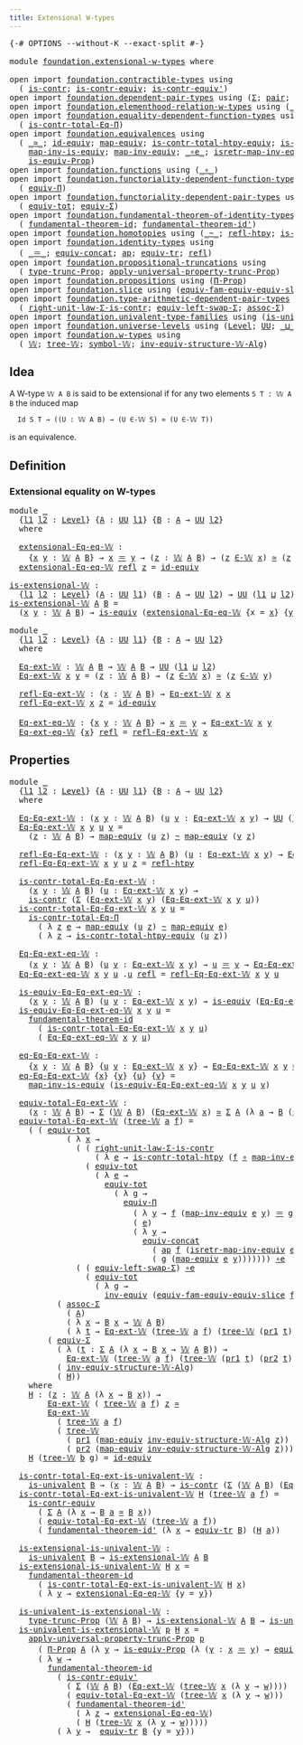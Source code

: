 ```yaml
---
title: Extensional W-types
---
```


<pre class="Agda"><a id="45" class="Symbol">{-#</a> <a id="49" class="Keyword">OPTIONS</a> <a id="57" class="Pragma">--without-K</a> <a id="69" class="Pragma">--exact-split</a> <a id="83" class="Symbol">#-}</a>

<a id="88" class="Keyword">module</a> <a id="95" href="foundation.extensional-w-types.html" class="Module">foundation.extensional-w-types</a> <a id="126" class="Keyword">where</a>

<a id="133" class="Keyword">open</a> <a id="138" class="Keyword">import</a> <a id="145" href="foundation.contractible-types.html" class="Module">foundation.contractible-types</a> <a id="175" class="Keyword">using</a>
  <a id="183" class="Symbol">(</a> <a id="185" href="foundation-core.contractible-types.html#1006" class="Function">is-contr</a><a id="193" class="Symbol">;</a> <a id="195" href="foundation-core.contractible-types.html#3304" class="Function">is-contr-equiv</a><a id="209" class="Symbol">;</a> <a id="211" href="foundation-core.contractible-types.html#3813" class="Function">is-contr-equiv&#39;</a><a id="226" class="Symbol">)</a>
<a id="228" class="Keyword">open</a> <a id="233" class="Keyword">import</a> <a id="240" href="foundation.dependent-pair-types.html" class="Module">foundation.dependent-pair-types</a> <a id="272" class="Keyword">using</a> <a id="278" class="Symbol">(</a><a id="279" href="foundation-core.dependent-pair-types.html#515" class="Record">Σ</a><a id="280" class="Symbol">;</a> <a id="282" href="foundation-core.dependent-pair-types.html#588" class="InductiveConstructor">pair</a><a id="286" class="Symbol">;</a> <a id="288" href="foundation-core.dependent-pair-types.html#605" class="Field">pr1</a><a id="291" class="Symbol">;</a> <a id="293" href="foundation-core.dependent-pair-types.html#617" class="Field">pr2</a><a id="296" class="Symbol">)</a>
<a id="298" class="Keyword">open</a> <a id="303" class="Keyword">import</a> <a id="310" href="foundation.elementhood-relation-w-types.html" class="Module">foundation.elementhood-relation-w-types</a> <a id="350" class="Keyword">using</a> <a id="356" class="Symbol">(</a><a id="357" href="foundation.elementhood-relation-w-types.html#748" class="Function Operator">_∈-𝕎_</a><a id="362" class="Symbol">)</a>
<a id="364" class="Keyword">open</a> <a id="369" class="Keyword">import</a> <a id="376" href="foundation.equality-dependent-function-types.html" class="Module">foundation.equality-dependent-function-types</a> <a id="421" class="Keyword">using</a>
  <a id="429" class="Symbol">(</a> <a id="431" href="foundation.equality-dependent-function-types.html#1031" class="Function">is-contr-total-Eq-Π</a><a id="450" class="Symbol">)</a>
<a id="452" class="Keyword">open</a> <a id="457" class="Keyword">import</a> <a id="464" href="foundation.equivalences.html" class="Module">foundation.equivalences</a> <a id="488" class="Keyword">using</a>
  <a id="496" class="Symbol">(</a> <a id="498" href="foundation-core.equivalences.html#1621" class="Function Operator">_≃_</a><a id="501" class="Symbol">;</a> <a id="503" href="foundation-core.equivalences.html#2494" class="Function">id-equiv</a><a id="511" class="Symbol">;</a> <a id="513" href="foundation-core.equivalences.html#1821" class="Function">map-equiv</a><a id="522" class="Symbol">;</a> <a id="524" href="foundation.equivalences.html#12374" class="Function">is-contr-total-htpy-equiv</a><a id="549" class="Symbol">;</a> <a id="551" href="foundation-core.equivalences.html#1556" class="Function">is-equiv</a><a id="559" class="Symbol">;</a>
    <a id="565" href="foundation-core.equivalences.html#4187" class="Function">map-inv-is-equiv</a><a id="581" class="Symbol">;</a> <a id="583" href="foundation-core.equivalences.html#5036" class="Function">map-inv-equiv</a><a id="596" class="Symbol">;</a> <a id="598" href="foundation-core.equivalences.html#7869" class="Function Operator">_∘e_</a><a id="602" class="Symbol">;</a> <a id="604" href="foundation-core.equivalences.html#5251" class="Function">isretr-map-inv-equiv</a><a id="624" class="Symbol">;</a> <a id="626" href="foundation-core.equivalences.html#5721" class="Function">inv-equiv</a><a id="635" class="Symbol">;</a>
    <a id="641" href="foundation.equivalences.html#11454" class="Function">is-equiv-Prop</a><a id="654" class="Symbol">)</a>
<a id="656" class="Keyword">open</a> <a id="661" class="Keyword">import</a> <a id="668" href="foundation.functions.html" class="Module">foundation.functions</a> <a id="689" class="Keyword">using</a> <a id="695" class="Symbol">(</a><a id="696" href="foundation-core.functions.html#420" class="Function Operator">_∘_</a><a id="699" class="Symbol">)</a>
<a id="701" class="Keyword">open</a> <a id="706" class="Keyword">import</a> <a id="713" href="foundation.functoriality-dependent-function-types.html" class="Module">foundation.functoriality-dependent-function-types</a> <a id="763" class="Keyword">using</a>
  <a id="771" class="Symbol">(</a> <a id="773" href="foundation.functoriality-dependent-function-types.html#4404" class="Function">equiv-Π</a><a id="780" class="Symbol">)</a>
<a id="782" class="Keyword">open</a> <a id="787" class="Keyword">import</a> <a id="794" href="foundation.functoriality-dependent-pair-types.html" class="Module">foundation.functoriality-dependent-pair-types</a> <a id="840" class="Keyword">using</a>
  <a id="848" class="Symbol">(</a> <a id="850" href="foundation-core.functoriality-dependent-pair-types.html#7267" class="Function">equiv-tot</a><a id="859" class="Symbol">;</a> <a id="861" href="foundation-core.functoriality-dependent-pair-types.html#10884" class="Function">equiv-Σ</a><a id="868" class="Symbol">)</a>
<a id="870" class="Keyword">open</a> <a id="875" class="Keyword">import</a> <a id="882" href="foundation.fundamental-theorem-of-identity-types.html" class="Module">foundation.fundamental-theorem-of-identity-types</a> <a id="931" class="Keyword">using</a>
  <a id="939" class="Symbol">(</a> <a id="941" href="foundation-core.fundamental-theorem-of-identity-types.html#1894" class="Function">fundamental-theorem-id</a><a id="963" class="Symbol">;</a> <a id="965" href="foundation-core.fundamental-theorem-of-identity-types.html#2165" class="Function">fundamental-theorem-id&#39;</a><a id="988" class="Symbol">)</a>
<a id="990" class="Keyword">open</a> <a id="995" class="Keyword">import</a> <a id="1002" href="foundation.homotopies.html" class="Module">foundation.homotopies</a> <a id="1024" class="Keyword">using</a> <a id="1030" class="Symbol">(</a><a id="1031" href="foundation-core.homotopies.html#627" class="Function Operator">_~_</a><a id="1034" class="Symbol">;</a> <a id="1036" href="foundation-core.homotopies.html#741" class="Function">refl-htpy</a><a id="1045" class="Symbol">;</a> <a id="1047" href="foundation.homotopies.html#3155" class="Function">is-contr-total-htpy</a><a id="1066" class="Symbol">)</a>
<a id="1068" class="Keyword">open</a> <a id="1073" class="Keyword">import</a> <a id="1080" href="foundation.identity-types.html" class="Module">foundation.identity-types</a> <a id="1106" class="Keyword">using</a>
  <a id="1114" class="Symbol">(</a> <a id="1116" href="foundation-core.identity-types.html#1865" class="Function Operator">_＝_</a><a id="1119" class="Symbol">;</a> <a id="1121" href="foundation.identity-types.html#1945" class="Function">equiv-concat</a><a id="1133" class="Symbol">;</a> <a id="1135" href="foundation-core.identity-types.html#4003" class="Function">ap</a><a id="1137" class="Symbol">;</a> <a id="1139" href="foundation.identity-types.html#3838" class="Function">equiv-tr</a><a id="1147" class="Symbol">;</a> <a id="1149" href="foundation-core.identity-types.html#1820" class="InductiveConstructor">refl</a><a id="1153" class="Symbol">)</a>
<a id="1155" class="Keyword">open</a> <a id="1160" class="Keyword">import</a> <a id="1167" href="foundation.propositional-truncations.html" class="Module">foundation.propositional-truncations</a> <a id="1204" class="Keyword">using</a>
  <a id="1212" class="Symbol">(</a> <a id="1214" href="foundation.propositional-truncations.html#2209" class="Function">type-trunc-Prop</a><a id="1229" class="Symbol">;</a> <a id="1231" href="foundation.propositional-truncations.html#5775" class="Function">apply-universal-property-trunc-Prop</a><a id="1266" class="Symbol">)</a>
<a id="1268" class="Keyword">open</a> <a id="1273" class="Keyword">import</a> <a id="1280" href="foundation.propositions.html" class="Module">foundation.propositions</a> <a id="1304" class="Keyword">using</a> <a id="1310" class="Symbol">(</a><a id="1311" href="foundation-core.propositions.html#6694" class="Function">Π-Prop</a><a id="1317" class="Symbol">)</a>
<a id="1319" class="Keyword">open</a> <a id="1324" class="Keyword">import</a> <a id="1331" href="foundation.slice.html" class="Module">foundation.slice</a> <a id="1348" class="Keyword">using</a> <a id="1354" class="Symbol">(</a><a id="1355" href="foundation.slice.html#10291" class="Function">equiv-fam-equiv-equiv-slice</a><a id="1382" class="Symbol">)</a>
<a id="1384" class="Keyword">open</a> <a id="1389" class="Keyword">import</a> <a id="1396" href="foundation.type-arithmetic-dependent-pair-types.html" class="Module">foundation.type-arithmetic-dependent-pair-types</a> <a id="1444" class="Keyword">using</a>
  <a id="1452" class="Symbol">(</a> <a id="1454" href="foundation-core.type-arithmetic-dependent-pair-types.html#4314" class="Function">right-unit-law-Σ-is-contr</a><a id="1479" class="Symbol">;</a> <a id="1481" href="foundation-core.type-arithmetic-dependent-pair-types.html#10103" class="Function">equiv-left-swap-Σ</a><a id="1498" class="Symbol">;</a> <a id="1500" href="foundation-core.type-arithmetic-dependent-pair-types.html#5675" class="Function">assoc-Σ</a><a id="1507" class="Symbol">)</a>
<a id="1509" class="Keyword">open</a> <a id="1514" class="Keyword">import</a> <a id="1521" href="foundation.univalent-type-families.html" class="Module">foundation.univalent-type-families</a> <a id="1556" class="Keyword">using</a> <a id="1562" class="Symbol">(</a><a id="1563" href="foundation.univalent-type-families.html#503" class="Function">is-univalent</a><a id="1575" class="Symbol">)</a>
<a id="1577" class="Keyword">open</a> <a id="1582" class="Keyword">import</a> <a id="1589" href="foundation.universe-levels.html" class="Module">foundation.universe-levels</a> <a id="1616" class="Keyword">using</a> <a id="1622" class="Symbol">(</a><a id="1623" href="Agda.Primitive.html#597" class="Postulate">Level</a><a id="1628" class="Symbol">;</a> <a id="1630" href="foundation-core.universe-levels.html#235" class="Primitive">UU</a><a id="1632" class="Symbol">;</a> <a id="1634" href="Agda.Primitive.html#810" class="Primitive Operator">_⊔_</a><a id="1637" class="Symbol">)</a>
<a id="1639" class="Keyword">open</a> <a id="1644" class="Keyword">import</a> <a id="1651" href="foundation.w-types.html" class="Module">foundation.w-types</a> <a id="1670" class="Keyword">using</a>
  <a id="1678" class="Symbol">(</a> <a id="1680" href="foundation.w-types.html#2280" class="Datatype">𝕎</a><a id="1681" class="Symbol">;</a> <a id="1683" href="foundation.w-types.html#2349" class="InductiveConstructor">tree-𝕎</a><a id="1689" class="Symbol">;</a> <a id="1691" href="foundation.w-types.html#2461" class="Function">symbol-𝕎</a><a id="1699" class="Symbol">;</a> <a id="1701" href="foundation.w-types.html#7439" class="Function">inv-equiv-structure-𝕎-Alg</a><a id="1726" class="Symbol">)</a>
</pre>
## Idea

A W-type `𝕎 A B` is said to be extensional if for any two elements `S T : 𝕎 A B` the induced map

```md
  Id S T → ((U : 𝕎 A B) → (U ∈-𝕎 S) ≃ (U ∈-𝕎 T))
```

is an equivalence.

## Definition

### Extensional equality on W-types

<pre class="Agda"><a id="1980" class="Keyword">module</a> <a id="1987" href="foundation.extensional-w-types.html#1987" class="Module">_</a>
  <a id="1991" class="Symbol">{</a><a id="1992" href="foundation.extensional-w-types.html#1992" class="Bound">l1</a> <a id="1995" href="foundation.extensional-w-types.html#1995" class="Bound">l2</a> <a id="1998" class="Symbol">:</a> <a id="2000" href="Agda.Primitive.html#597" class="Postulate">Level</a><a id="2005" class="Symbol">}</a> <a id="2007" class="Symbol">{</a><a id="2008" href="foundation.extensional-w-types.html#2008" class="Bound">A</a> <a id="2010" class="Symbol">:</a> <a id="2012" href="foundation-core.universe-levels.html#235" class="Primitive">UU</a> <a id="2015" href="foundation.extensional-w-types.html#1992" class="Bound">l1</a><a id="2017" class="Symbol">}</a> <a id="2019" class="Symbol">{</a><a id="2020" href="foundation.extensional-w-types.html#2020" class="Bound">B</a> <a id="2022" class="Symbol">:</a> <a id="2024" href="foundation.extensional-w-types.html#2008" class="Bound">A</a> <a id="2026" class="Symbol">→</a> <a id="2028" href="foundation-core.universe-levels.html#235" class="Primitive">UU</a> <a id="2031" href="foundation.extensional-w-types.html#1995" class="Bound">l2</a><a id="2033" class="Symbol">}</a>
  <a id="2037" class="Keyword">where</a>

  <a id="2046" href="foundation.extensional-w-types.html#2046" class="Function">extensional-Eq-eq-𝕎</a> <a id="2066" class="Symbol">:</a> 
    <a id="2073" class="Symbol">{</a><a id="2074" href="foundation.extensional-w-types.html#2074" class="Bound">x</a> <a id="2076" href="foundation.extensional-w-types.html#2076" class="Bound">y</a> <a id="2078" class="Symbol">:</a> <a id="2080" href="foundation.w-types.html#2280" class="Datatype">𝕎</a> <a id="2082" href="foundation.extensional-w-types.html#2008" class="Bound">A</a> <a id="2084" href="foundation.extensional-w-types.html#2020" class="Bound">B</a><a id="2085" class="Symbol">}</a> <a id="2087" class="Symbol">→</a> <a id="2089" href="foundation.extensional-w-types.html#2074" class="Bound">x</a> <a id="2091" href="foundation-core.identity-types.html#1865" class="Function Operator">＝</a> <a id="2093" href="foundation.extensional-w-types.html#2076" class="Bound">y</a> <a id="2095" class="Symbol">→</a> <a id="2097" class="Symbol">(</a><a id="2098" href="foundation.extensional-w-types.html#2098" class="Bound">z</a> <a id="2100" class="Symbol">:</a> <a id="2102" href="foundation.w-types.html#2280" class="Datatype">𝕎</a> <a id="2104" href="foundation.extensional-w-types.html#2008" class="Bound">A</a> <a id="2106" href="foundation.extensional-w-types.html#2020" class="Bound">B</a><a id="2107" class="Symbol">)</a> <a id="2109" class="Symbol">→</a> <a id="2111" class="Symbol">(</a><a id="2112" href="foundation.extensional-w-types.html#2098" class="Bound">z</a> <a id="2114" href="foundation.elementhood-relation-w-types.html#748" class="Function Operator">∈-𝕎</a> <a id="2118" href="foundation.extensional-w-types.html#2074" class="Bound">x</a><a id="2119" class="Symbol">)</a> <a id="2121" href="foundation-core.equivalences.html#1621" class="Function Operator">≃</a> <a id="2123" class="Symbol">(</a><a id="2124" href="foundation.extensional-w-types.html#2098" class="Bound">z</a> <a id="2126" href="foundation.elementhood-relation-w-types.html#748" class="Function Operator">∈-𝕎</a> <a id="2130" href="foundation.extensional-w-types.html#2076" class="Bound">y</a><a id="2131" class="Symbol">)</a>
  <a id="2135" href="foundation.extensional-w-types.html#2046" class="Function">extensional-Eq-eq-𝕎</a> <a id="2155" href="foundation-core.identity-types.html#1820" class="InductiveConstructor">refl</a> <a id="2160" href="foundation.extensional-w-types.html#2160" class="Bound">z</a> <a id="2162" class="Symbol">=</a> <a id="2164" href="foundation-core.equivalences.html#2494" class="Function">id-equiv</a>

<a id="is-extensional-𝕎"></a><a id="2174" href="foundation.extensional-w-types.html#2174" class="Function">is-extensional-𝕎</a> <a id="2191" class="Symbol">:</a>
  <a id="2195" class="Symbol">{</a><a id="2196" href="foundation.extensional-w-types.html#2196" class="Bound">l1</a> <a id="2199" href="foundation.extensional-w-types.html#2199" class="Bound">l2</a> <a id="2202" class="Symbol">:</a> <a id="2204" href="Agda.Primitive.html#597" class="Postulate">Level</a><a id="2209" class="Symbol">}</a> <a id="2211" class="Symbol">(</a><a id="2212" href="foundation.extensional-w-types.html#2212" class="Bound">A</a> <a id="2214" class="Symbol">:</a> <a id="2216" href="foundation-core.universe-levels.html#235" class="Primitive">UU</a> <a id="2219" href="foundation.extensional-w-types.html#2196" class="Bound">l1</a><a id="2221" class="Symbol">)</a> <a id="2223" class="Symbol">(</a><a id="2224" href="foundation.extensional-w-types.html#2224" class="Bound">B</a> <a id="2226" class="Symbol">:</a> <a id="2228" href="foundation.extensional-w-types.html#2212" class="Bound">A</a> <a id="2230" class="Symbol">→</a> <a id="2232" href="foundation-core.universe-levels.html#235" class="Primitive">UU</a> <a id="2235" href="foundation.extensional-w-types.html#2199" class="Bound">l2</a><a id="2237" class="Symbol">)</a> <a id="2239" class="Symbol">→</a> <a id="2241" href="foundation-core.universe-levels.html#235" class="Primitive">UU</a> <a id="2244" class="Symbol">(</a><a id="2245" href="foundation.extensional-w-types.html#2196" class="Bound">l1</a> <a id="2248" href="Agda.Primitive.html#810" class="Primitive Operator">⊔</a> <a id="2250" href="foundation.extensional-w-types.html#2199" class="Bound">l2</a><a id="2252" class="Symbol">)</a>
<a id="2254" href="foundation.extensional-w-types.html#2174" class="Function">is-extensional-𝕎</a> <a id="2271" href="foundation.extensional-w-types.html#2271" class="Bound">A</a> <a id="2273" href="foundation.extensional-w-types.html#2273" class="Bound">B</a> <a id="2275" class="Symbol">=</a>
  <a id="2279" class="Symbol">(</a><a id="2280" href="foundation.extensional-w-types.html#2280" class="Bound">x</a> <a id="2282" href="foundation.extensional-w-types.html#2282" class="Bound">y</a> <a id="2284" class="Symbol">:</a> <a id="2286" href="foundation.w-types.html#2280" class="Datatype">𝕎</a> <a id="2288" href="foundation.extensional-w-types.html#2271" class="Bound">A</a> <a id="2290" href="foundation.extensional-w-types.html#2273" class="Bound">B</a><a id="2291" class="Symbol">)</a> <a id="2293" class="Symbol">→</a> <a id="2295" href="foundation-core.equivalences.html#1556" class="Function">is-equiv</a> <a id="2304" class="Symbol">(</a><a id="2305" href="foundation.extensional-w-types.html#2046" class="Function">extensional-Eq-eq-𝕎</a> <a id="2325" class="Symbol">{</a><a id="2326" class="Argument">x</a> <a id="2328" class="Symbol">=</a> <a id="2330" href="foundation.extensional-w-types.html#2280" class="Bound">x</a><a id="2331" class="Symbol">}</a> <a id="2333" class="Symbol">{</a><a id="2334" href="foundation.extensional-w-types.html#2282" class="Bound">y</a><a id="2335" class="Symbol">})</a>
  
<a id="2341" class="Keyword">module</a> <a id="2348" href="foundation.extensional-w-types.html#2348" class="Module">_</a>
  <a id="2352" class="Symbol">{</a><a id="2353" href="foundation.extensional-w-types.html#2353" class="Bound">l1</a> <a id="2356" href="foundation.extensional-w-types.html#2356" class="Bound">l2</a> <a id="2359" class="Symbol">:</a> <a id="2361" href="Agda.Primitive.html#597" class="Postulate">Level</a><a id="2366" class="Symbol">}</a> <a id="2368" class="Symbol">{</a><a id="2369" href="foundation.extensional-w-types.html#2369" class="Bound">A</a> <a id="2371" class="Symbol">:</a> <a id="2373" href="foundation-core.universe-levels.html#235" class="Primitive">UU</a> <a id="2376" href="foundation.extensional-w-types.html#2353" class="Bound">l1</a><a id="2378" class="Symbol">}</a> <a id="2380" class="Symbol">{</a><a id="2381" href="foundation.extensional-w-types.html#2381" class="Bound">B</a> <a id="2383" class="Symbol">:</a> <a id="2385" href="foundation.extensional-w-types.html#2369" class="Bound">A</a> <a id="2387" class="Symbol">→</a> <a id="2389" href="foundation-core.universe-levels.html#235" class="Primitive">UU</a> <a id="2392" href="foundation.extensional-w-types.html#2356" class="Bound">l2</a><a id="2394" class="Symbol">}</a>
  <a id="2398" class="Keyword">where</a>

  <a id="2407" href="foundation.extensional-w-types.html#2407" class="Function">Eq-ext-𝕎</a> <a id="2416" class="Symbol">:</a> <a id="2418" href="foundation.w-types.html#2280" class="Datatype">𝕎</a> <a id="2420" href="foundation.extensional-w-types.html#2369" class="Bound">A</a> <a id="2422" href="foundation.extensional-w-types.html#2381" class="Bound">B</a> <a id="2424" class="Symbol">→</a> <a id="2426" href="foundation.w-types.html#2280" class="Datatype">𝕎</a> <a id="2428" href="foundation.extensional-w-types.html#2369" class="Bound">A</a> <a id="2430" href="foundation.extensional-w-types.html#2381" class="Bound">B</a> <a id="2432" class="Symbol">→</a> <a id="2434" href="foundation-core.universe-levels.html#235" class="Primitive">UU</a> <a id="2437" class="Symbol">(</a><a id="2438" href="foundation.extensional-w-types.html#2353" class="Bound">l1</a> <a id="2441" href="Agda.Primitive.html#810" class="Primitive Operator">⊔</a> <a id="2443" href="foundation.extensional-w-types.html#2356" class="Bound">l2</a><a id="2445" class="Symbol">)</a>
  <a id="2449" href="foundation.extensional-w-types.html#2407" class="Function">Eq-ext-𝕎</a> <a id="2458" href="foundation.extensional-w-types.html#2458" class="Bound">x</a> <a id="2460" href="foundation.extensional-w-types.html#2460" class="Bound">y</a> <a id="2462" class="Symbol">=</a> <a id="2464" class="Symbol">(</a><a id="2465" href="foundation.extensional-w-types.html#2465" class="Bound">z</a> <a id="2467" class="Symbol">:</a> <a id="2469" href="foundation.w-types.html#2280" class="Datatype">𝕎</a> <a id="2471" href="foundation.extensional-w-types.html#2369" class="Bound">A</a> <a id="2473" href="foundation.extensional-w-types.html#2381" class="Bound">B</a><a id="2474" class="Symbol">)</a> <a id="2476" class="Symbol">→</a> <a id="2478" class="Symbol">(</a><a id="2479" href="foundation.extensional-w-types.html#2465" class="Bound">z</a> <a id="2481" href="foundation.elementhood-relation-w-types.html#748" class="Function Operator">∈-𝕎</a> <a id="2485" href="foundation.extensional-w-types.html#2458" class="Bound">x</a><a id="2486" class="Symbol">)</a> <a id="2488" href="foundation-core.equivalences.html#1621" class="Function Operator">≃</a> <a id="2490" class="Symbol">(</a><a id="2491" href="foundation.extensional-w-types.html#2465" class="Bound">z</a> <a id="2493" href="foundation.elementhood-relation-w-types.html#748" class="Function Operator">∈-𝕎</a> <a id="2497" href="foundation.extensional-w-types.html#2460" class="Bound">y</a><a id="2498" class="Symbol">)</a>

  <a id="2503" href="foundation.extensional-w-types.html#2503" class="Function">refl-Eq-ext-𝕎</a> <a id="2517" class="Symbol">:</a> <a id="2519" class="Symbol">(</a><a id="2520" href="foundation.extensional-w-types.html#2520" class="Bound">x</a> <a id="2522" class="Symbol">:</a> <a id="2524" href="foundation.w-types.html#2280" class="Datatype">𝕎</a> <a id="2526" href="foundation.extensional-w-types.html#2369" class="Bound">A</a> <a id="2528" href="foundation.extensional-w-types.html#2381" class="Bound">B</a><a id="2529" class="Symbol">)</a> <a id="2531" class="Symbol">→</a> <a id="2533" href="foundation.extensional-w-types.html#2407" class="Function">Eq-ext-𝕎</a> <a id="2542" href="foundation.extensional-w-types.html#2520" class="Bound">x</a> <a id="2544" href="foundation.extensional-w-types.html#2520" class="Bound">x</a>
  <a id="2548" href="foundation.extensional-w-types.html#2503" class="Function">refl-Eq-ext-𝕎</a> <a id="2562" href="foundation.extensional-w-types.html#2562" class="Bound">x</a> <a id="2564" href="foundation.extensional-w-types.html#2564" class="Bound">z</a> <a id="2566" class="Symbol">=</a> <a id="2568" href="foundation-core.equivalences.html#2494" class="Function">id-equiv</a>

  <a id="2580" href="foundation.extensional-w-types.html#2580" class="Function">Eq-ext-eq-𝕎</a> <a id="2592" class="Symbol">:</a> <a id="2594" class="Symbol">{</a><a id="2595" href="foundation.extensional-w-types.html#2595" class="Bound">x</a> <a id="2597" href="foundation.extensional-w-types.html#2597" class="Bound">y</a> <a id="2599" class="Symbol">:</a> <a id="2601" href="foundation.w-types.html#2280" class="Datatype">𝕎</a> <a id="2603" href="foundation.extensional-w-types.html#2369" class="Bound">A</a> <a id="2605" href="foundation.extensional-w-types.html#2381" class="Bound">B</a><a id="2606" class="Symbol">}</a> <a id="2608" class="Symbol">→</a> <a id="2610" href="foundation.extensional-w-types.html#2595" class="Bound">x</a> <a id="2612" href="foundation-core.identity-types.html#1865" class="Function Operator">＝</a> <a id="2614" href="foundation.extensional-w-types.html#2597" class="Bound">y</a> <a id="2616" class="Symbol">→</a> <a id="2618" href="foundation.extensional-w-types.html#2407" class="Function">Eq-ext-𝕎</a> <a id="2627" href="foundation.extensional-w-types.html#2595" class="Bound">x</a> <a id="2629" href="foundation.extensional-w-types.html#2597" class="Bound">y</a>
  <a id="2633" href="foundation.extensional-w-types.html#2580" class="Function">Eq-ext-eq-𝕎</a> <a id="2645" class="Symbol">{</a><a id="2646" href="foundation.extensional-w-types.html#2646" class="Bound">x</a><a id="2647" class="Symbol">}</a> <a id="2649" href="foundation-core.identity-types.html#1820" class="InductiveConstructor">refl</a> <a id="2654" class="Symbol">=</a> <a id="2656" href="foundation.extensional-w-types.html#2503" class="Function">refl-Eq-ext-𝕎</a> <a id="2670" href="foundation.extensional-w-types.html#2646" class="Bound">x</a>
</pre>
## Properties

<pre class="Agda"><a id="2700" class="Keyword">module</a> <a id="2707" href="foundation.extensional-w-types.html#2707" class="Module">_</a>
  <a id="2711" class="Symbol">{</a><a id="2712" href="foundation.extensional-w-types.html#2712" class="Bound">l1</a> <a id="2715" href="foundation.extensional-w-types.html#2715" class="Bound">l2</a> <a id="2718" class="Symbol">:</a> <a id="2720" href="Agda.Primitive.html#597" class="Postulate">Level</a><a id="2725" class="Symbol">}</a> <a id="2727" class="Symbol">{</a><a id="2728" href="foundation.extensional-w-types.html#2728" class="Bound">A</a> <a id="2730" class="Symbol">:</a> <a id="2732" href="foundation-core.universe-levels.html#235" class="Primitive">UU</a> <a id="2735" href="foundation.extensional-w-types.html#2712" class="Bound">l1</a><a id="2737" class="Symbol">}</a> <a id="2739" class="Symbol">{</a><a id="2740" href="foundation.extensional-w-types.html#2740" class="Bound">B</a> <a id="2742" class="Symbol">:</a> <a id="2744" href="foundation.extensional-w-types.html#2728" class="Bound">A</a> <a id="2746" class="Symbol">→</a> <a id="2748" href="foundation-core.universe-levels.html#235" class="Primitive">UU</a> <a id="2751" href="foundation.extensional-w-types.html#2715" class="Bound">l2</a><a id="2753" class="Symbol">}</a>
  <a id="2757" class="Keyword">where</a>

  <a id="2766" href="foundation.extensional-w-types.html#2766" class="Function">Eq-Eq-ext-𝕎</a> <a id="2778" class="Symbol">:</a> <a id="2780" class="Symbol">(</a><a id="2781" href="foundation.extensional-w-types.html#2781" class="Bound">x</a> <a id="2783" href="foundation.extensional-w-types.html#2783" class="Bound">y</a> <a id="2785" class="Symbol">:</a> <a id="2787" href="foundation.w-types.html#2280" class="Datatype">𝕎</a> <a id="2789" href="foundation.extensional-w-types.html#2728" class="Bound">A</a> <a id="2791" href="foundation.extensional-w-types.html#2740" class="Bound">B</a><a id="2792" class="Symbol">)</a> <a id="2794" class="Symbol">(</a><a id="2795" href="foundation.extensional-w-types.html#2795" class="Bound">u</a> <a id="2797" href="foundation.extensional-w-types.html#2797" class="Bound">v</a> <a id="2799" class="Symbol">:</a> <a id="2801" href="foundation.extensional-w-types.html#2407" class="Function">Eq-ext-𝕎</a> <a id="2810" href="foundation.extensional-w-types.html#2781" class="Bound">x</a> <a id="2812" href="foundation.extensional-w-types.html#2783" class="Bound">y</a><a id="2813" class="Symbol">)</a> <a id="2815" class="Symbol">→</a> <a id="2817" href="foundation-core.universe-levels.html#235" class="Primitive">UU</a> <a id="2820" class="Symbol">(</a><a id="2821" href="foundation.extensional-w-types.html#2712" class="Bound">l1</a> <a id="2824" href="Agda.Primitive.html#810" class="Primitive Operator">⊔</a> <a id="2826" href="foundation.extensional-w-types.html#2715" class="Bound">l2</a><a id="2828" class="Symbol">)</a>
  <a id="2832" href="foundation.extensional-w-types.html#2766" class="Function">Eq-Eq-ext-𝕎</a> <a id="2844" href="foundation.extensional-w-types.html#2844" class="Bound">x</a> <a id="2846" href="foundation.extensional-w-types.html#2846" class="Bound">y</a> <a id="2848" href="foundation.extensional-w-types.html#2848" class="Bound">u</a> <a id="2850" href="foundation.extensional-w-types.html#2850" class="Bound">v</a> <a id="2852" class="Symbol">=</a>
    <a id="2858" class="Symbol">(</a><a id="2859" href="foundation.extensional-w-types.html#2859" class="Bound">z</a> <a id="2861" class="Symbol">:</a> <a id="2863" href="foundation.w-types.html#2280" class="Datatype">𝕎</a> <a id="2865" href="foundation.extensional-w-types.html#2728" class="Bound">A</a> <a id="2867" href="foundation.extensional-w-types.html#2740" class="Bound">B</a><a id="2868" class="Symbol">)</a> <a id="2870" class="Symbol">→</a> <a id="2872" href="foundation-core.equivalences.html#1821" class="Function">map-equiv</a> <a id="2882" class="Symbol">(</a><a id="2883" href="foundation.extensional-w-types.html#2848" class="Bound">u</a> <a id="2885" href="foundation.extensional-w-types.html#2859" class="Bound">z</a><a id="2886" class="Symbol">)</a> <a id="2888" href="foundation-core.homotopies.html#627" class="Function Operator">~</a> <a id="2890" href="foundation-core.equivalences.html#1821" class="Function">map-equiv</a> <a id="2900" class="Symbol">(</a><a id="2901" href="foundation.extensional-w-types.html#2850" class="Bound">v</a> <a id="2903" href="foundation.extensional-w-types.html#2859" class="Bound">z</a><a id="2904" class="Symbol">)</a>

  <a id="2909" href="foundation.extensional-w-types.html#2909" class="Function">refl-Eq-Eq-ext-𝕎</a> <a id="2926" class="Symbol">:</a> <a id="2928" class="Symbol">(</a><a id="2929" href="foundation.extensional-w-types.html#2929" class="Bound">x</a> <a id="2931" href="foundation.extensional-w-types.html#2931" class="Bound">y</a> <a id="2933" class="Symbol">:</a> <a id="2935" href="foundation.w-types.html#2280" class="Datatype">𝕎</a> <a id="2937" href="foundation.extensional-w-types.html#2728" class="Bound">A</a> <a id="2939" href="foundation.extensional-w-types.html#2740" class="Bound">B</a><a id="2940" class="Symbol">)</a> <a id="2942" class="Symbol">(</a><a id="2943" href="foundation.extensional-w-types.html#2943" class="Bound">u</a> <a id="2945" class="Symbol">:</a> <a id="2947" href="foundation.extensional-w-types.html#2407" class="Function">Eq-ext-𝕎</a> <a id="2956" href="foundation.extensional-w-types.html#2929" class="Bound">x</a> <a id="2958" href="foundation.extensional-w-types.html#2931" class="Bound">y</a><a id="2959" class="Symbol">)</a> <a id="2961" class="Symbol">→</a> <a id="2963" href="foundation.extensional-w-types.html#2766" class="Function">Eq-Eq-ext-𝕎</a> <a id="2975" href="foundation.extensional-w-types.html#2929" class="Bound">x</a> <a id="2977" href="foundation.extensional-w-types.html#2931" class="Bound">y</a> <a id="2979" href="foundation.extensional-w-types.html#2943" class="Bound">u</a> <a id="2981" href="foundation.extensional-w-types.html#2943" class="Bound">u</a>
  <a id="2985" href="foundation.extensional-w-types.html#2909" class="Function">refl-Eq-Eq-ext-𝕎</a> <a id="3002" href="foundation.extensional-w-types.html#3002" class="Bound">x</a> <a id="3004" href="foundation.extensional-w-types.html#3004" class="Bound">y</a> <a id="3006" href="foundation.extensional-w-types.html#3006" class="Bound">u</a> <a id="3008" href="foundation.extensional-w-types.html#3008" class="Bound">z</a> <a id="3010" class="Symbol">=</a> <a id="3012" href="foundation-core.homotopies.html#741" class="Function">refl-htpy</a>

  <a id="3025" href="foundation.extensional-w-types.html#3025" class="Function">is-contr-total-Eq-Eq-ext-𝕎</a> <a id="3052" class="Symbol">:</a>
    <a id="3058" class="Symbol">(</a><a id="3059" href="foundation.extensional-w-types.html#3059" class="Bound">x</a> <a id="3061" href="foundation.extensional-w-types.html#3061" class="Bound">y</a> <a id="3063" class="Symbol">:</a> <a id="3065" href="foundation.w-types.html#2280" class="Datatype">𝕎</a> <a id="3067" href="foundation.extensional-w-types.html#2728" class="Bound">A</a> <a id="3069" href="foundation.extensional-w-types.html#2740" class="Bound">B</a><a id="3070" class="Symbol">)</a> <a id="3072" class="Symbol">(</a><a id="3073" href="foundation.extensional-w-types.html#3073" class="Bound">u</a> <a id="3075" class="Symbol">:</a> <a id="3077" href="foundation.extensional-w-types.html#2407" class="Function">Eq-ext-𝕎</a> <a id="3086" href="foundation.extensional-w-types.html#3059" class="Bound">x</a> <a id="3088" href="foundation.extensional-w-types.html#3061" class="Bound">y</a><a id="3089" class="Symbol">)</a> <a id="3091" class="Symbol">→</a>
    <a id="3097" href="foundation-core.contractible-types.html#1006" class="Function">is-contr</a> <a id="3106" class="Symbol">(</a><a id="3107" href="foundation-core.dependent-pair-types.html#515" class="Record">Σ</a> <a id="3109" class="Symbol">(</a><a id="3110" href="foundation.extensional-w-types.html#2407" class="Function">Eq-ext-𝕎</a> <a id="3119" href="foundation.extensional-w-types.html#3059" class="Bound">x</a> <a id="3121" href="foundation.extensional-w-types.html#3061" class="Bound">y</a><a id="3122" class="Symbol">)</a> <a id="3124" class="Symbol">(</a><a id="3125" href="foundation.extensional-w-types.html#2766" class="Function">Eq-Eq-ext-𝕎</a> <a id="3137" href="foundation.extensional-w-types.html#3059" class="Bound">x</a> <a id="3139" href="foundation.extensional-w-types.html#3061" class="Bound">y</a> <a id="3141" href="foundation.extensional-w-types.html#3073" class="Bound">u</a><a id="3142" class="Symbol">))</a>
  <a id="3147" href="foundation.extensional-w-types.html#3025" class="Function">is-contr-total-Eq-Eq-ext-𝕎</a> <a id="3174" href="foundation.extensional-w-types.html#3174" class="Bound">x</a> <a id="3176" href="foundation.extensional-w-types.html#3176" class="Bound">y</a> <a id="3178" href="foundation.extensional-w-types.html#3178" class="Bound">u</a> <a id="3180" class="Symbol">=</a>
    <a id="3186" href="foundation.equality-dependent-function-types.html#1031" class="Function">is-contr-total-Eq-Π</a>
      <a id="3212" class="Symbol">(</a> <a id="3214" class="Symbol">λ</a> <a id="3216" href="foundation.extensional-w-types.html#3216" class="Bound">z</a> <a id="3218" href="foundation.extensional-w-types.html#3218" class="Bound">e</a> <a id="3220" class="Symbol">→</a> <a id="3222" href="foundation-core.equivalences.html#1821" class="Function">map-equiv</a> <a id="3232" class="Symbol">(</a><a id="3233" href="foundation.extensional-w-types.html#3178" class="Bound">u</a> <a id="3235" href="foundation.extensional-w-types.html#3216" class="Bound">z</a><a id="3236" class="Symbol">)</a> <a id="3238" href="foundation-core.homotopies.html#627" class="Function Operator">~</a> <a id="3240" href="foundation-core.equivalences.html#1821" class="Function">map-equiv</a> <a id="3250" href="foundation.extensional-w-types.html#3218" class="Bound">e</a><a id="3251" class="Symbol">)</a>
      <a id="3259" class="Symbol">(</a> <a id="3261" class="Symbol">λ</a> <a id="3263" href="foundation.extensional-w-types.html#3263" class="Bound">z</a> <a id="3265" class="Symbol">→</a> <a id="3267" href="foundation.equivalences.html#12374" class="Function">is-contr-total-htpy-equiv</a> <a id="3293" class="Symbol">(</a><a id="3294" href="foundation.extensional-w-types.html#3178" class="Bound">u</a> <a id="3296" href="foundation.extensional-w-types.html#3263" class="Bound">z</a><a id="3297" class="Symbol">))</a>

  <a id="3303" href="foundation.extensional-w-types.html#3303" class="Function">Eq-Eq-ext-eq-𝕎</a> <a id="3318" class="Symbol">:</a>
    <a id="3324" class="Symbol">(</a><a id="3325" href="foundation.extensional-w-types.html#3325" class="Bound">x</a> <a id="3327" href="foundation.extensional-w-types.html#3327" class="Bound">y</a> <a id="3329" class="Symbol">:</a> <a id="3331" href="foundation.w-types.html#2280" class="Datatype">𝕎</a> <a id="3333" href="foundation.extensional-w-types.html#2728" class="Bound">A</a> <a id="3335" href="foundation.extensional-w-types.html#2740" class="Bound">B</a><a id="3336" class="Symbol">)</a> <a id="3338" class="Symbol">(</a><a id="3339" href="foundation.extensional-w-types.html#3339" class="Bound">u</a> <a id="3341" href="foundation.extensional-w-types.html#3341" class="Bound">v</a> <a id="3343" class="Symbol">:</a> <a id="3345" href="foundation.extensional-w-types.html#2407" class="Function">Eq-ext-𝕎</a> <a id="3354" href="foundation.extensional-w-types.html#3325" class="Bound">x</a> <a id="3356" href="foundation.extensional-w-types.html#3327" class="Bound">y</a><a id="3357" class="Symbol">)</a> <a id="3359" class="Symbol">→</a> <a id="3361" href="foundation.extensional-w-types.html#3339" class="Bound">u</a> <a id="3363" href="foundation-core.identity-types.html#1865" class="Function Operator">＝</a> <a id="3365" href="foundation.extensional-w-types.html#3341" class="Bound">v</a> <a id="3367" class="Symbol">→</a> <a id="3369" href="foundation.extensional-w-types.html#2766" class="Function">Eq-Eq-ext-𝕎</a> <a id="3381" href="foundation.extensional-w-types.html#3325" class="Bound">x</a> <a id="3383" href="foundation.extensional-w-types.html#3327" class="Bound">y</a> <a id="3385" href="foundation.extensional-w-types.html#3339" class="Bound">u</a> <a id="3387" href="foundation.extensional-w-types.html#3341" class="Bound">v</a>
  <a id="3391" href="foundation.extensional-w-types.html#3303" class="Function">Eq-Eq-ext-eq-𝕎</a> <a id="3406" href="foundation.extensional-w-types.html#3406" class="Bound">x</a> <a id="3408" href="foundation.extensional-w-types.html#3408" class="Bound">y</a> <a id="3410" href="foundation.extensional-w-types.html#3410" class="Bound">u</a> <a id="3412" class="DottedPattern Symbol">.</a><a id="3413" href="foundation.extensional-w-types.html#3410" class="DottedPattern Bound">u</a> <a id="3415" href="foundation-core.identity-types.html#1820" class="InductiveConstructor">refl</a> <a id="3420" class="Symbol">=</a> <a id="3422" href="foundation.extensional-w-types.html#2909" class="Function">refl-Eq-Eq-ext-𝕎</a> <a id="3439" href="foundation.extensional-w-types.html#3406" class="Bound">x</a> <a id="3441" href="foundation.extensional-w-types.html#3408" class="Bound">y</a> <a id="3443" href="foundation.extensional-w-types.html#3410" class="Bound">u</a>

  <a id="3448" href="foundation.extensional-w-types.html#3448" class="Function">is-equiv-Eq-Eq-ext-eq-𝕎</a> <a id="3472" class="Symbol">:</a>
    <a id="3478" class="Symbol">(</a><a id="3479" href="foundation.extensional-w-types.html#3479" class="Bound">x</a> <a id="3481" href="foundation.extensional-w-types.html#3481" class="Bound">y</a> <a id="3483" class="Symbol">:</a> <a id="3485" href="foundation.w-types.html#2280" class="Datatype">𝕎</a> <a id="3487" href="foundation.extensional-w-types.html#2728" class="Bound">A</a> <a id="3489" href="foundation.extensional-w-types.html#2740" class="Bound">B</a><a id="3490" class="Symbol">)</a> <a id="3492" class="Symbol">(</a><a id="3493" href="foundation.extensional-w-types.html#3493" class="Bound">u</a> <a id="3495" href="foundation.extensional-w-types.html#3495" class="Bound">v</a> <a id="3497" class="Symbol">:</a> <a id="3499" href="foundation.extensional-w-types.html#2407" class="Function">Eq-ext-𝕎</a> <a id="3508" href="foundation.extensional-w-types.html#3479" class="Bound">x</a> <a id="3510" href="foundation.extensional-w-types.html#3481" class="Bound">y</a><a id="3511" class="Symbol">)</a> <a id="3513" class="Symbol">→</a> <a id="3515" href="foundation-core.equivalences.html#1556" class="Function">is-equiv</a> <a id="3524" class="Symbol">(</a><a id="3525" href="foundation.extensional-w-types.html#3303" class="Function">Eq-Eq-ext-eq-𝕎</a> <a id="3540" href="foundation.extensional-w-types.html#3479" class="Bound">x</a> <a id="3542" href="foundation.extensional-w-types.html#3481" class="Bound">y</a> <a id="3544" href="foundation.extensional-w-types.html#3493" class="Bound">u</a> <a id="3546" href="foundation.extensional-w-types.html#3495" class="Bound">v</a><a id="3547" class="Symbol">)</a>
  <a id="3551" href="foundation.extensional-w-types.html#3448" class="Function">is-equiv-Eq-Eq-ext-eq-𝕎</a> <a id="3575" href="foundation.extensional-w-types.html#3575" class="Bound">x</a> <a id="3577" href="foundation.extensional-w-types.html#3577" class="Bound">y</a> <a id="3579" href="foundation.extensional-w-types.html#3579" class="Bound">u</a> <a id="3581" class="Symbol">=</a>
    <a id="3587" href="foundation-core.fundamental-theorem-of-identity-types.html#1894" class="Function">fundamental-theorem-id</a>
      <a id="3616" class="Symbol">(</a> <a id="3618" href="foundation.extensional-w-types.html#3025" class="Function">is-contr-total-Eq-Eq-ext-𝕎</a> <a id="3645" href="foundation.extensional-w-types.html#3575" class="Bound">x</a> <a id="3647" href="foundation.extensional-w-types.html#3577" class="Bound">y</a> <a id="3649" href="foundation.extensional-w-types.html#3579" class="Bound">u</a><a id="3650" class="Symbol">)</a>
      <a id="3658" class="Symbol">(</a> <a id="3660" href="foundation.extensional-w-types.html#3303" class="Function">Eq-Eq-ext-eq-𝕎</a> <a id="3675" href="foundation.extensional-w-types.html#3575" class="Bound">x</a> <a id="3677" href="foundation.extensional-w-types.html#3577" class="Bound">y</a> <a id="3679" href="foundation.extensional-w-types.html#3579" class="Bound">u</a><a id="3680" class="Symbol">)</a>

  <a id="3685" href="foundation.extensional-w-types.html#3685" class="Function">eq-Eq-Eq-ext-𝕎</a> <a id="3700" class="Symbol">:</a>
    <a id="3706" class="Symbol">{</a><a id="3707" href="foundation.extensional-w-types.html#3707" class="Bound">x</a> <a id="3709" href="foundation.extensional-w-types.html#3709" class="Bound">y</a> <a id="3711" class="Symbol">:</a> <a id="3713" href="foundation.w-types.html#2280" class="Datatype">𝕎</a> <a id="3715" href="foundation.extensional-w-types.html#2728" class="Bound">A</a> <a id="3717" href="foundation.extensional-w-types.html#2740" class="Bound">B</a><a id="3718" class="Symbol">}</a> <a id="3720" class="Symbol">{</a><a id="3721" href="foundation.extensional-w-types.html#3721" class="Bound">u</a> <a id="3723" href="foundation.extensional-w-types.html#3723" class="Bound">v</a> <a id="3725" class="Symbol">:</a> <a id="3727" href="foundation.extensional-w-types.html#2407" class="Function">Eq-ext-𝕎</a> <a id="3736" href="foundation.extensional-w-types.html#3707" class="Bound">x</a> <a id="3738" href="foundation.extensional-w-types.html#3709" class="Bound">y</a><a id="3739" class="Symbol">}</a> <a id="3741" class="Symbol">→</a> <a id="3743" href="foundation.extensional-w-types.html#2766" class="Function">Eq-Eq-ext-𝕎</a> <a id="3755" href="foundation.extensional-w-types.html#3707" class="Bound">x</a> <a id="3757" href="foundation.extensional-w-types.html#3709" class="Bound">y</a> <a id="3759" href="foundation.extensional-w-types.html#3721" class="Bound">u</a> <a id="3761" href="foundation.extensional-w-types.html#3723" class="Bound">v</a> <a id="3763" class="Symbol">→</a> <a id="3765" href="foundation.extensional-w-types.html#3721" class="Bound">u</a> <a id="3767" href="foundation-core.identity-types.html#1865" class="Function Operator">＝</a> <a id="3769" href="foundation.extensional-w-types.html#3723" class="Bound">v</a>
  <a id="3773" href="foundation.extensional-w-types.html#3685" class="Function">eq-Eq-Eq-ext-𝕎</a> <a id="3788" class="Symbol">{</a><a id="3789" href="foundation.extensional-w-types.html#3789" class="Bound">x</a><a id="3790" class="Symbol">}</a> <a id="3792" class="Symbol">{</a><a id="3793" href="foundation.extensional-w-types.html#3793" class="Bound">y</a><a id="3794" class="Symbol">}</a> <a id="3796" class="Symbol">{</a><a id="3797" href="foundation.extensional-w-types.html#3797" class="Bound">u</a><a id="3798" class="Symbol">}</a> <a id="3800" class="Symbol">{</a><a id="3801" href="foundation.extensional-w-types.html#3801" class="Bound">v</a><a id="3802" class="Symbol">}</a> <a id="3804" class="Symbol">=</a>
    <a id="3810" href="foundation-core.equivalences.html#4187" class="Function">map-inv-is-equiv</a> <a id="3827" class="Symbol">(</a><a id="3828" href="foundation.extensional-w-types.html#3448" class="Function">is-equiv-Eq-Eq-ext-eq-𝕎</a> <a id="3852" href="foundation.extensional-w-types.html#3789" class="Bound">x</a> <a id="3854" href="foundation.extensional-w-types.html#3793" class="Bound">y</a> <a id="3856" href="foundation.extensional-w-types.html#3797" class="Bound">u</a> <a id="3858" href="foundation.extensional-w-types.html#3801" class="Bound">v</a><a id="3859" class="Symbol">)</a>

  <a id="3864" href="foundation.extensional-w-types.html#3864" class="Function">equiv-total-Eq-ext-𝕎</a> <a id="3885" class="Symbol">:</a>
    <a id="3891" class="Symbol">(</a><a id="3892" href="foundation.extensional-w-types.html#3892" class="Bound">x</a> <a id="3894" class="Symbol">:</a> <a id="3896" href="foundation.w-types.html#2280" class="Datatype">𝕎</a> <a id="3898" href="foundation.extensional-w-types.html#2728" class="Bound">A</a> <a id="3900" href="foundation.extensional-w-types.html#2740" class="Bound">B</a><a id="3901" class="Symbol">)</a> <a id="3903" class="Symbol">→</a> <a id="3905" href="foundation-core.dependent-pair-types.html#515" class="Record">Σ</a> <a id="3907" class="Symbol">(</a><a id="3908" href="foundation.w-types.html#2280" class="Datatype">𝕎</a> <a id="3910" href="foundation.extensional-w-types.html#2728" class="Bound">A</a> <a id="3912" href="foundation.extensional-w-types.html#2740" class="Bound">B</a><a id="3913" class="Symbol">)</a> <a id="3915" class="Symbol">(</a><a id="3916" href="foundation.extensional-w-types.html#2407" class="Function">Eq-ext-𝕎</a> <a id="3925" href="foundation.extensional-w-types.html#3892" class="Bound">x</a><a id="3926" class="Symbol">)</a> <a id="3928" href="foundation-core.equivalences.html#1621" class="Function Operator">≃</a> <a id="3930" href="foundation-core.dependent-pair-types.html#515" class="Record">Σ</a> <a id="3932" href="foundation.extensional-w-types.html#2728" class="Bound">A</a> <a id="3934" class="Symbol">(λ</a> <a id="3937" href="foundation.extensional-w-types.html#3937" class="Bound">a</a> <a id="3939" class="Symbol">→</a> <a id="3941" href="foundation.extensional-w-types.html#2740" class="Bound">B</a> <a id="3943" class="Symbol">(</a><a id="3944" href="foundation.w-types.html#2461" class="Function">symbol-𝕎</a> <a id="3953" href="foundation.extensional-w-types.html#3892" class="Bound">x</a><a id="3954" class="Symbol">)</a> <a id="3956" href="foundation-core.equivalences.html#1621" class="Function Operator">≃</a> <a id="3958" href="foundation.extensional-w-types.html#2740" class="Bound">B</a> <a id="3960" href="foundation.extensional-w-types.html#3937" class="Bound">a</a><a id="3961" class="Symbol">)</a>
  <a id="3965" href="foundation.extensional-w-types.html#3864" class="Function">equiv-total-Eq-ext-𝕎</a> <a id="3986" class="Symbol">(</a><a id="3987" href="foundation.w-types.html#2349" class="InductiveConstructor">tree-𝕎</a> <a id="3994" href="foundation.extensional-w-types.html#3994" class="Bound">a</a> <a id="3996" href="foundation.extensional-w-types.html#3996" class="Bound">f</a><a id="3997" class="Symbol">)</a> <a id="3999" class="Symbol">=</a>
    <a id="4005" class="Symbol">(</a> <a id="4007" class="Symbol">(</a> <a id="4009" href="foundation-core.functoriality-dependent-pair-types.html#7267" class="Function">equiv-tot</a>
            <a id="4031" class="Symbol">(</a> <a id="4033" class="Symbol">λ</a> <a id="4035" href="foundation.extensional-w-types.html#4035" class="Bound">x</a> <a id="4037" class="Symbol">→</a>
              <a id="4053" class="Symbol">(</a> <a id="4055" class="Symbol">(</a> <a id="4057" href="foundation-core.type-arithmetic-dependent-pair-types.html#4314" class="Function">right-unit-law-Σ-is-contr</a>
                  <a id="4101" class="Symbol">(</a> <a id="4103" class="Symbol">λ</a> <a id="4105" href="foundation.extensional-w-types.html#4105" class="Bound">e</a> <a id="4107" class="Symbol">→</a> <a id="4109" href="foundation.homotopies.html#3155" class="Function">is-contr-total-htpy</a> <a id="4129" class="Symbol">(</a><a id="4130" href="foundation.extensional-w-types.html#3996" class="Bound">f</a> <a id="4132" href="foundation-core.functions.html#420" class="Function Operator">∘</a> <a id="4134" href="foundation-core.equivalences.html#5036" class="Function">map-inv-equiv</a> <a id="4148" href="foundation.extensional-w-types.html#4105" class="Bound">e</a><a id="4149" class="Symbol">)))</a> <a id="4153" href="foundation-core.equivalences.html#7869" class="Function Operator">∘e</a>
                <a id="4172" class="Symbol">(</a> <a id="4174" href="foundation-core.functoriality-dependent-pair-types.html#7267" class="Function">equiv-tot</a>
                  <a id="4202" class="Symbol">(</a> <a id="4204" class="Symbol">λ</a> <a id="4206" href="foundation.extensional-w-types.html#4206" class="Bound">e</a> <a id="4208" class="Symbol">→</a>
                    <a id="4230" href="foundation-core.functoriality-dependent-pair-types.html#7267" class="Function">equiv-tot</a>
                      <a id="4262" class="Symbol">(</a> <a id="4264" class="Symbol">λ</a> <a id="4266" href="foundation.extensional-w-types.html#4266" class="Bound">g</a> <a id="4268" class="Symbol">→</a>
                        <a id="4294" href="foundation.functoriality-dependent-function-types.html#4404" class="Function">equiv-Π</a>
                          <a id="4328" class="Symbol">(</a> <a id="4330" class="Symbol">λ</a> <a id="4332" href="foundation.extensional-w-types.html#4332" class="Bound">y</a> <a id="4334" class="Symbol">→</a> <a id="4336" href="foundation.extensional-w-types.html#3996" class="Bound">f</a> <a id="4338" class="Symbol">(</a><a id="4339" href="foundation-core.equivalences.html#5036" class="Function">map-inv-equiv</a> <a id="4353" href="foundation.extensional-w-types.html#4206" class="Bound">e</a> <a id="4355" href="foundation.extensional-w-types.html#4332" class="Bound">y</a><a id="4356" class="Symbol">)</a> <a id="4358" href="foundation-core.identity-types.html#1865" class="Function Operator">＝</a> <a id="4360" href="foundation.extensional-w-types.html#4266" class="Bound">g</a> <a id="4362" href="foundation.extensional-w-types.html#4332" class="Bound">y</a><a id="4363" class="Symbol">)</a>
                          <a id="4391" class="Symbol">(</a> <a id="4393" href="foundation.extensional-w-types.html#4206" class="Bound">e</a><a id="4394" class="Symbol">)</a>
                          <a id="4422" class="Symbol">(</a> <a id="4424" class="Symbol">λ</a> <a id="4426" href="foundation.extensional-w-types.html#4426" class="Bound">y</a> <a id="4428" class="Symbol">→</a>
                            <a id="4458" href="foundation.identity-types.html#1945" class="Function">equiv-concat</a>
                              <a id="4501" class="Symbol">(</a> <a id="4503" href="foundation-core.identity-types.html#4003" class="Function">ap</a> <a id="4506" href="foundation.extensional-w-types.html#3996" class="Bound">f</a> <a id="4508" class="Symbol">(</a><a id="4509" href="foundation-core.equivalences.html#5251" class="Function">isretr-map-inv-equiv</a> <a id="4530" href="foundation.extensional-w-types.html#4206" class="Bound">e</a> <a id="4532" href="foundation.extensional-w-types.html#4426" class="Bound">y</a><a id="4533" class="Symbol">))</a>
                              <a id="4566" class="Symbol">(</a> <a id="4568" href="foundation.extensional-w-types.html#4266" class="Bound">g</a> <a id="4570" class="Symbol">(</a><a id="4571" href="foundation-core.equivalences.html#1821" class="Function">map-equiv</a> <a id="4581" href="foundation.extensional-w-types.html#4206" class="Bound">e</a> <a id="4583" href="foundation.extensional-w-types.html#4426" class="Bound">y</a><a id="4584" class="Symbol">)))))))</a> <a id="4592" href="foundation-core.equivalences.html#7869" class="Function Operator">∘e</a>
              <a id="4609" class="Symbol">(</a> <a id="4611" class="Symbol">(</a> <a id="4613" href="foundation-core.type-arithmetic-dependent-pair-types.html#10103" class="Function">equiv-left-swap-Σ</a><a id="4630" class="Symbol">)</a> <a id="4632" href="foundation-core.equivalences.html#7869" class="Function Operator">∘e</a> 
                <a id="4652" class="Symbol">(</a> <a id="4654" href="foundation-core.functoriality-dependent-pair-types.html#7267" class="Function">equiv-tot</a>
                  <a id="4682" class="Symbol">(</a> <a id="4684" class="Symbol">λ</a> <a id="4686" href="foundation.extensional-w-types.html#4686" class="Bound">g</a> <a id="4688" class="Symbol">→</a>
                    <a id="4710" href="foundation-core.equivalences.html#5721" class="Function">inv-equiv</a> <a id="4720" class="Symbol">(</a><a id="4721" href="foundation.slice.html#10291" class="Function">equiv-fam-equiv-equiv-slice</a> <a id="4749" href="foundation.extensional-w-types.html#3996" class="Bound">f</a> <a id="4751" href="foundation.extensional-w-types.html#4686" class="Bound">g</a><a id="4752" class="Symbol">))))))</a> <a id="4759" href="foundation-core.equivalences.html#7869" class="Function Operator">∘e</a>
          <a id="4772" class="Symbol">(</a> <a id="4774" href="foundation-core.type-arithmetic-dependent-pair-types.html#5675" class="Function">assoc-Σ</a>
            <a id="4794" class="Symbol">(</a> <a id="4796" href="foundation.extensional-w-types.html#2728" class="Bound">A</a><a id="4797" class="Symbol">)</a>
            <a id="4811" class="Symbol">(</a> <a id="4813" class="Symbol">λ</a> <a id="4815" href="foundation.extensional-w-types.html#4815" class="Bound">x</a> <a id="4817" class="Symbol">→</a> <a id="4819" href="foundation.extensional-w-types.html#2740" class="Bound">B</a> <a id="4821" href="foundation.extensional-w-types.html#4815" class="Bound">x</a> <a id="4823" class="Symbol">→</a> <a id="4825" href="foundation.w-types.html#2280" class="Datatype">𝕎</a> <a id="4827" href="foundation.extensional-w-types.html#2728" class="Bound">A</a> <a id="4829" href="foundation.extensional-w-types.html#2740" class="Bound">B</a><a id="4830" class="Symbol">)</a>
            <a id="4844" class="Symbol">(</a> <a id="4846" class="Symbol">λ</a> <a id="4848" href="foundation.extensional-w-types.html#4848" class="Bound">t</a> <a id="4850" class="Symbol">→</a> <a id="4852" href="foundation.extensional-w-types.html#2407" class="Function">Eq-ext-𝕎</a> <a id="4861" class="Symbol">(</a><a id="4862" href="foundation.w-types.html#2349" class="InductiveConstructor">tree-𝕎</a> <a id="4869" href="foundation.extensional-w-types.html#3994" class="Bound">a</a> <a id="4871" href="foundation.extensional-w-types.html#3996" class="Bound">f</a><a id="4872" class="Symbol">)</a> <a id="4874" class="Symbol">(</a><a id="4875" href="foundation.w-types.html#2349" class="InductiveConstructor">tree-𝕎</a> <a id="4882" class="Symbol">(</a><a id="4883" href="foundation-core.dependent-pair-types.html#605" class="Field">pr1</a> <a id="4887" href="foundation.extensional-w-types.html#4848" class="Bound">t</a><a id="4888" class="Symbol">)</a> <a id="4890" class="Symbol">(</a><a id="4891" href="foundation-core.dependent-pair-types.html#617" class="Field">pr2</a> <a id="4895" href="foundation.extensional-w-types.html#4848" class="Bound">t</a><a id="4896" class="Symbol">)))))</a> <a id="4902" href="foundation-core.equivalences.html#7869" class="Function Operator">∘e</a>
        <a id="4913" class="Symbol">(</a> <a id="4915" href="foundation-core.functoriality-dependent-pair-types.html#10884" class="Function">equiv-Σ</a>
          <a id="4933" class="Symbol">(</a> <a id="4935" class="Symbol">λ</a> <a id="4937" class="Symbol">(</a><a id="4938" href="foundation.extensional-w-types.html#4938" class="Bound">t</a> <a id="4940" class="Symbol">:</a> <a id="4942" href="foundation-core.dependent-pair-types.html#515" class="Record">Σ</a> <a id="4944" href="foundation.extensional-w-types.html#2728" class="Bound">A</a> <a id="4946" class="Symbol">(λ</a> <a id="4949" href="foundation.extensional-w-types.html#4949" class="Bound">x</a> <a id="4951" class="Symbol">→</a> <a id="4953" href="foundation.extensional-w-types.html#2740" class="Bound">B</a> <a id="4955" href="foundation.extensional-w-types.html#4949" class="Bound">x</a> <a id="4957" class="Symbol">→</a> <a id="4959" href="foundation.w-types.html#2280" class="Datatype">𝕎</a> <a id="4961" href="foundation.extensional-w-types.html#2728" class="Bound">A</a> <a id="4963" href="foundation.extensional-w-types.html#2740" class="Bound">B</a><a id="4964" class="Symbol">))</a> <a id="4967" class="Symbol">→</a>
            <a id="4981" href="foundation.extensional-w-types.html#2407" class="Function">Eq-ext-𝕎</a> <a id="4990" class="Symbol">(</a><a id="4991" href="foundation.w-types.html#2349" class="InductiveConstructor">tree-𝕎</a> <a id="4998" href="foundation.extensional-w-types.html#3994" class="Bound">a</a> <a id="5000" href="foundation.extensional-w-types.html#3996" class="Bound">f</a><a id="5001" class="Symbol">)</a> <a id="5003" class="Symbol">(</a><a id="5004" href="foundation.w-types.html#2349" class="InductiveConstructor">tree-𝕎</a> <a id="5011" class="Symbol">(</a><a id="5012" href="foundation-core.dependent-pair-types.html#605" class="Field">pr1</a> <a id="5016" href="foundation.extensional-w-types.html#4938" class="Bound">t</a><a id="5017" class="Symbol">)</a> <a id="5019" class="Symbol">(</a><a id="5020" href="foundation-core.dependent-pair-types.html#617" class="Field">pr2</a> <a id="5024" href="foundation.extensional-w-types.html#4938" class="Bound">t</a><a id="5025" class="Symbol">)))</a>
          <a id="5039" class="Symbol">(</a> <a id="5041" href="foundation.w-types.html#7439" class="Function">inv-equiv-structure-𝕎-Alg</a><a id="5066" class="Symbol">)</a>
          <a id="5078" class="Symbol">(</a> <a id="5080" href="foundation.extensional-w-types.html#5098" class="Function">H</a><a id="5081" class="Symbol">))</a>
    <a id="5088" class="Keyword">where</a>
    <a id="5098" href="foundation.extensional-w-types.html#5098" class="Function">H</a> <a id="5100" class="Symbol">:</a> <a id="5102" class="Symbol">(</a><a id="5103" href="foundation.extensional-w-types.html#5103" class="Bound">z</a> <a id="5105" class="Symbol">:</a> <a id="5107" href="foundation.w-types.html#2280" class="Datatype">𝕎</a> <a id="5109" href="foundation.extensional-w-types.html#2728" class="Bound">A</a> <a id="5111" class="Symbol">(λ</a> <a id="5114" href="foundation.extensional-w-types.html#5114" class="Bound">x</a> <a id="5116" class="Symbol">→</a> <a id="5118" href="foundation.extensional-w-types.html#2740" class="Bound">B</a> <a id="5120" href="foundation.extensional-w-types.html#5114" class="Bound">x</a><a id="5121" class="Symbol">))</a> <a id="5124" class="Symbol">→</a>
        <a id="5134" href="foundation.extensional-w-types.html#2407" class="Function">Eq-ext-𝕎</a> <a id="5143" class="Symbol">(</a> <a id="5145" href="foundation.w-types.html#2349" class="InductiveConstructor">tree-𝕎</a> <a id="5152" href="foundation.extensional-w-types.html#3994" class="Bound">a</a> <a id="5154" href="foundation.extensional-w-types.html#3996" class="Bound">f</a><a id="5155" class="Symbol">)</a> <a id="5157" href="foundation.extensional-w-types.html#5103" class="Bound">z</a> <a id="5159" href="foundation-core.equivalences.html#1621" class="Function Operator">≃</a>
        <a id="5169" href="foundation.extensional-w-types.html#2407" class="Function">Eq-ext-𝕎</a>
          <a id="5188" class="Symbol">(</a> <a id="5190" href="foundation.w-types.html#2349" class="InductiveConstructor">tree-𝕎</a> <a id="5197" href="foundation.extensional-w-types.html#3994" class="Bound">a</a> <a id="5199" href="foundation.extensional-w-types.html#3996" class="Bound">f</a><a id="5200" class="Symbol">)</a>
          <a id="5212" class="Symbol">(</a> <a id="5214" href="foundation.w-types.html#2349" class="InductiveConstructor">tree-𝕎</a>
            <a id="5233" class="Symbol">(</a> <a id="5235" href="foundation-core.dependent-pair-types.html#605" class="Field">pr1</a> <a id="5239" class="Symbol">(</a><a id="5240" href="foundation-core.equivalences.html#1821" class="Function">map-equiv</a> <a id="5250" href="foundation.w-types.html#7439" class="Function">inv-equiv-structure-𝕎-Alg</a> <a id="5276" href="foundation.extensional-w-types.html#5103" class="Bound">z</a><a id="5277" class="Symbol">))</a>
            <a id="5292" class="Symbol">(</a> <a id="5294" href="foundation-core.dependent-pair-types.html#617" class="Field">pr2</a> <a id="5298" class="Symbol">(</a><a id="5299" href="foundation-core.equivalences.html#1821" class="Function">map-equiv</a> <a id="5309" href="foundation.w-types.html#7439" class="Function">inv-equiv-structure-𝕎-Alg</a> <a id="5335" href="foundation.extensional-w-types.html#5103" class="Bound">z</a><a id="5336" class="Symbol">)))</a>
    <a id="5344" href="foundation.extensional-w-types.html#5098" class="Function">H</a> <a id="5346" class="Symbol">(</a><a id="5347" href="foundation.w-types.html#2349" class="InductiveConstructor">tree-𝕎</a> <a id="5354" href="foundation.extensional-w-types.html#5354" class="Bound">b</a> <a id="5356" href="foundation.extensional-w-types.html#5356" class="Bound">g</a><a id="5357" class="Symbol">)</a> <a id="5359" class="Symbol">=</a> <a id="5361" href="foundation-core.equivalences.html#2494" class="Function">id-equiv</a>

  <a id="5373" href="foundation.extensional-w-types.html#5373" class="Function">is-contr-total-Eq-ext-is-univalent-𝕎</a> <a id="5410" class="Symbol">:</a>
    <a id="5416" href="foundation.univalent-type-families.html#503" class="Function">is-univalent</a> <a id="5429" href="foundation.extensional-w-types.html#2740" class="Bound">B</a> <a id="5431" class="Symbol">→</a> <a id="5433" class="Symbol">(</a><a id="5434" href="foundation.extensional-w-types.html#5434" class="Bound">x</a> <a id="5436" class="Symbol">:</a> <a id="5438" href="foundation.w-types.html#2280" class="Datatype">𝕎</a> <a id="5440" href="foundation.extensional-w-types.html#2728" class="Bound">A</a> <a id="5442" href="foundation.extensional-w-types.html#2740" class="Bound">B</a><a id="5443" class="Symbol">)</a> <a id="5445" class="Symbol">→</a> <a id="5447" href="foundation-core.contractible-types.html#1006" class="Function">is-contr</a> <a id="5456" class="Symbol">(</a><a id="5457" href="foundation-core.dependent-pair-types.html#515" class="Record">Σ</a> <a id="5459" class="Symbol">(</a><a id="5460" href="foundation.w-types.html#2280" class="Datatype">𝕎</a> <a id="5462" href="foundation.extensional-w-types.html#2728" class="Bound">A</a> <a id="5464" href="foundation.extensional-w-types.html#2740" class="Bound">B</a><a id="5465" class="Symbol">)</a> <a id="5467" class="Symbol">(</a><a id="5468" href="foundation.extensional-w-types.html#2407" class="Function">Eq-ext-𝕎</a> <a id="5477" href="foundation.extensional-w-types.html#5434" class="Bound">x</a><a id="5478" class="Symbol">))</a>
  <a id="5483" href="foundation.extensional-w-types.html#5373" class="Function">is-contr-total-Eq-ext-is-univalent-𝕎</a> <a id="5520" href="foundation.extensional-w-types.html#5520" class="Bound">H</a> <a id="5522" class="Symbol">(</a><a id="5523" href="foundation.w-types.html#2349" class="InductiveConstructor">tree-𝕎</a> <a id="5530" href="foundation.extensional-w-types.html#5530" class="Bound">a</a> <a id="5532" href="foundation.extensional-w-types.html#5532" class="Bound">f</a><a id="5533" class="Symbol">)</a> <a id="5535" class="Symbol">=</a>
    <a id="5541" href="foundation-core.contractible-types.html#3304" class="Function">is-contr-equiv</a>
      <a id="5562" class="Symbol">(</a> <a id="5564" href="foundation-core.dependent-pair-types.html#515" class="Record">Σ</a> <a id="5566" href="foundation.extensional-w-types.html#2728" class="Bound">A</a> <a id="5568" class="Symbol">(λ</a> <a id="5571" href="foundation.extensional-w-types.html#5571" class="Bound">x</a> <a id="5573" class="Symbol">→</a> <a id="5575" href="foundation.extensional-w-types.html#2740" class="Bound">B</a> <a id="5577" href="foundation.extensional-w-types.html#5530" class="Bound">a</a> <a id="5579" href="foundation-core.equivalences.html#1621" class="Function Operator">≃</a> <a id="5581" href="foundation.extensional-w-types.html#2740" class="Bound">B</a> <a id="5583" href="foundation.extensional-w-types.html#5571" class="Bound">x</a><a id="5584" class="Symbol">))</a>
      <a id="5593" class="Symbol">(</a> <a id="5595" href="foundation.extensional-w-types.html#3864" class="Function">equiv-total-Eq-ext-𝕎</a> <a id="5616" class="Symbol">(</a><a id="5617" href="foundation.w-types.html#2349" class="InductiveConstructor">tree-𝕎</a> <a id="5624" href="foundation.extensional-w-types.html#5530" class="Bound">a</a> <a id="5626" href="foundation.extensional-w-types.html#5532" class="Bound">f</a><a id="5627" class="Symbol">))</a>
      <a id="5636" class="Symbol">(</a> <a id="5638" href="foundation-core.fundamental-theorem-of-identity-types.html#2165" class="Function">fundamental-theorem-id&#39;</a> <a id="5662" class="Symbol">(λ</a> <a id="5665" href="foundation.extensional-w-types.html#5665" class="Bound">x</a> <a id="5667" class="Symbol">→</a> <a id="5669" href="foundation.identity-types.html#3838" class="Function">equiv-tr</a> <a id="5678" href="foundation.extensional-w-types.html#2740" class="Bound">B</a><a id="5679" class="Symbol">)</a> <a id="5681" class="Symbol">(</a><a id="5682" href="foundation.extensional-w-types.html#5520" class="Bound">H</a> <a id="5684" href="foundation.extensional-w-types.html#5530" class="Bound">a</a><a id="5685" class="Symbol">))</a>

  <a id="5691" href="foundation.extensional-w-types.html#5691" class="Function">is-extensional-is-univalent-𝕎</a> <a id="5721" class="Symbol">:</a>
    <a id="5727" href="foundation.univalent-type-families.html#503" class="Function">is-univalent</a> <a id="5740" href="foundation.extensional-w-types.html#2740" class="Bound">B</a> <a id="5742" class="Symbol">→</a> <a id="5744" href="foundation.extensional-w-types.html#2174" class="Function">is-extensional-𝕎</a> <a id="5761" href="foundation.extensional-w-types.html#2728" class="Bound">A</a> <a id="5763" href="foundation.extensional-w-types.html#2740" class="Bound">B</a>
  <a id="5767" href="foundation.extensional-w-types.html#5691" class="Function">is-extensional-is-univalent-𝕎</a> <a id="5797" href="foundation.extensional-w-types.html#5797" class="Bound">H</a> <a id="5799" href="foundation.extensional-w-types.html#5799" class="Bound">x</a> <a id="5801" class="Symbol">=</a>
    <a id="5807" href="foundation-core.fundamental-theorem-of-identity-types.html#1894" class="Function">fundamental-theorem-id</a>
      <a id="5836" class="Symbol">(</a> <a id="5838" href="foundation.extensional-w-types.html#5373" class="Function">is-contr-total-Eq-ext-is-univalent-𝕎</a> <a id="5875" href="foundation.extensional-w-types.html#5797" class="Bound">H</a> <a id="5877" href="foundation.extensional-w-types.html#5799" class="Bound">x</a><a id="5878" class="Symbol">)</a>
      <a id="5886" class="Symbol">(</a> <a id="5888" class="Symbol">λ</a> <a id="5890" href="foundation.extensional-w-types.html#5890" class="Bound">y</a> <a id="5892" class="Symbol">→</a> <a id="5894" href="foundation.extensional-w-types.html#2046" class="Function">extensional-Eq-eq-𝕎</a> <a id="5914" class="Symbol">{</a><a id="5915" class="Argument">y</a> <a id="5917" class="Symbol">=</a> <a id="5919" href="foundation.extensional-w-types.html#5890" class="Bound">y</a><a id="5920" class="Symbol">})</a>

  <a id="5926" href="foundation.extensional-w-types.html#5926" class="Function">is-univalent-is-extensional-𝕎</a> <a id="5956" class="Symbol">:</a>
    <a id="5962" href="foundation.propositional-truncations.html#2209" class="Function">type-trunc-Prop</a> <a id="5978" class="Symbol">(</a><a id="5979" href="foundation.w-types.html#2280" class="Datatype">𝕎</a> <a id="5981" href="foundation.extensional-w-types.html#2728" class="Bound">A</a> <a id="5983" href="foundation.extensional-w-types.html#2740" class="Bound">B</a><a id="5984" class="Symbol">)</a> <a id="5986" class="Symbol">→</a> <a id="5988" href="foundation.extensional-w-types.html#2174" class="Function">is-extensional-𝕎</a> <a id="6005" href="foundation.extensional-w-types.html#2728" class="Bound">A</a> <a id="6007" href="foundation.extensional-w-types.html#2740" class="Bound">B</a> <a id="6009" class="Symbol">→</a> <a id="6011" href="foundation.univalent-type-families.html#503" class="Function">is-univalent</a> <a id="6024" href="foundation.extensional-w-types.html#2740" class="Bound">B</a>
  <a id="6028" href="foundation.extensional-w-types.html#5926" class="Function">is-univalent-is-extensional-𝕎</a> <a id="6058" href="foundation.extensional-w-types.html#6058" class="Bound">p</a> <a id="6060" href="foundation.extensional-w-types.html#6060" class="Bound">H</a> <a id="6062" href="foundation.extensional-w-types.html#6062" class="Bound">x</a> <a id="6064" class="Symbol">=</a>
    <a id="6070" href="foundation.propositional-truncations.html#5775" class="Function">apply-universal-property-trunc-Prop</a> <a id="6106" href="foundation.extensional-w-types.html#6058" class="Bound">p</a>
      <a id="6114" class="Symbol">(</a> <a id="6116" href="foundation-core.propositions.html#6694" class="Function">Π-Prop</a> <a id="6123" href="foundation.extensional-w-types.html#2728" class="Bound">A</a> <a id="6125" class="Symbol">(λ</a> <a id="6128" href="foundation.extensional-w-types.html#6128" class="Bound">y</a> <a id="6130" class="Symbol">→</a> <a id="6132" href="foundation.equivalences.html#11454" class="Function">is-equiv-Prop</a> <a id="6146" class="Symbol">(λ</a> <a id="6149" class="Symbol">(</a><a id="6150" href="foundation.extensional-w-types.html#6150" class="Bound">γ</a> <a id="6152" class="Symbol">:</a> <a id="6154" href="foundation.extensional-w-types.html#6062" class="Bound">x</a> <a id="6156" href="foundation-core.identity-types.html#1865" class="Function Operator">＝</a> <a id="6158" href="foundation.extensional-w-types.html#6128" class="Bound">y</a><a id="6159" class="Symbol">)</a> <a id="6161" class="Symbol">→</a> <a id="6163" href="foundation.identity-types.html#3838" class="Function">equiv-tr</a> <a id="6172" href="foundation.extensional-w-types.html#2740" class="Bound">B</a> <a id="6174" href="foundation.extensional-w-types.html#6150" class="Bound">γ</a><a id="6175" class="Symbol">)))</a>
      <a id="6185" class="Symbol">(</a> <a id="6187" class="Symbol">λ</a> <a id="6189" href="foundation.extensional-w-types.html#6189" class="Bound">w</a> <a id="6191" class="Symbol">→</a>
        <a id="6201" href="foundation-core.fundamental-theorem-of-identity-types.html#1894" class="Function">fundamental-theorem-id</a>
          <a id="6234" class="Symbol">(</a> <a id="6236" href="foundation-core.contractible-types.html#3813" class="Function">is-contr-equiv&#39;</a>
            <a id="6264" class="Symbol">(</a> <a id="6266" href="foundation-core.dependent-pair-types.html#515" class="Record">Σ</a> <a id="6268" class="Symbol">(</a><a id="6269" href="foundation.w-types.html#2280" class="Datatype">𝕎</a> <a id="6271" href="foundation.extensional-w-types.html#2728" class="Bound">A</a> <a id="6273" href="foundation.extensional-w-types.html#2740" class="Bound">B</a><a id="6274" class="Symbol">)</a> <a id="6276" class="Symbol">(</a><a id="6277" href="foundation.extensional-w-types.html#2407" class="Function">Eq-ext-𝕎</a> <a id="6286" class="Symbol">(</a><a id="6287" href="foundation.w-types.html#2349" class="InductiveConstructor">tree-𝕎</a> <a id="6294" href="foundation.extensional-w-types.html#6062" class="Bound">x</a> <a id="6296" class="Symbol">(λ</a> <a id="6299" href="foundation.extensional-w-types.html#6299" class="Bound">y</a> <a id="6301" class="Symbol">→</a> <a id="6303" href="foundation.extensional-w-types.html#6189" class="Bound">w</a><a id="6304" class="Symbol">))))</a>
            <a id="6321" class="Symbol">(</a> <a id="6323" href="foundation.extensional-w-types.html#3864" class="Function">equiv-total-Eq-ext-𝕎</a> <a id="6344" class="Symbol">(</a><a id="6345" href="foundation.w-types.html#2349" class="InductiveConstructor">tree-𝕎</a> <a id="6352" href="foundation.extensional-w-types.html#6062" class="Bound">x</a> <a id="6354" class="Symbol">(λ</a> <a id="6357" href="foundation.extensional-w-types.html#6357" class="Bound">y</a> <a id="6359" class="Symbol">→</a> <a id="6361" href="foundation.extensional-w-types.html#6189" class="Bound">w</a><a id="6362" class="Symbol">)))</a>
            <a id="6378" class="Symbol">(</a> <a id="6380" href="foundation-core.fundamental-theorem-of-identity-types.html#2165" class="Function">fundamental-theorem-id&#39;</a>
              <a id="6418" class="Symbol">(</a> <a id="6420" class="Symbol">λ</a> <a id="6422" href="foundation.extensional-w-types.html#6422" class="Bound">z</a> <a id="6424" class="Symbol">→</a> <a id="6426" href="foundation.extensional-w-types.html#2046" class="Function">extensional-Eq-eq-𝕎</a><a id="6445" class="Symbol">)</a>
              <a id="6461" class="Symbol">(</a> <a id="6463" href="foundation.extensional-w-types.html#6060" class="Bound">H</a> <a id="6465" class="Symbol">(</a><a id="6466" href="foundation.w-types.html#2349" class="InductiveConstructor">tree-𝕎</a> <a id="6473" href="foundation.extensional-w-types.html#6062" class="Bound">x</a> <a id="6475" class="Symbol">(λ</a> <a id="6478" href="foundation.extensional-w-types.html#6478" class="Bound">y</a> <a id="6480" class="Symbol">→</a> <a id="6482" href="foundation.extensional-w-types.html#6189" class="Bound">w</a><a id="6483" class="Symbol">)))))</a>
          <a id="6499" class="Symbol">(</a> <a id="6501" class="Symbol">λ</a> <a id="6503" href="foundation.extensional-w-types.html#6503" class="Bound">y</a> <a id="6505" class="Symbol">→</a>  <a id="6508" href="foundation.identity-types.html#3838" class="Function">equiv-tr</a> <a id="6517" href="foundation.extensional-w-types.html#2740" class="Bound">B</a> <a id="6519" class="Symbol">{</a><a id="6520" class="Argument">y</a> <a id="6522" class="Symbol">=</a> <a id="6524" href="foundation.extensional-w-types.html#6503" class="Bound">y</a><a id="6525" class="Symbol">}))</a>
</pre>